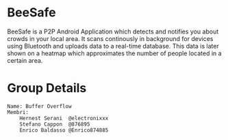 # BeeSafe
BeeSafe is a P2P Android Application which detects and notifies you about crowds in your local area. It scans continously in background for devices using Bluetooth and uploads data to a real-time database. This data is later shown on a heatmap which approximates the number of people located in a certain area.
# Group Details
    Name: Buffer Overflow
    Membri:
        Hernest Serani  @electronixxx
        Stefano Cappon  @876895
        Enrico Baldasso @Enrico874885
